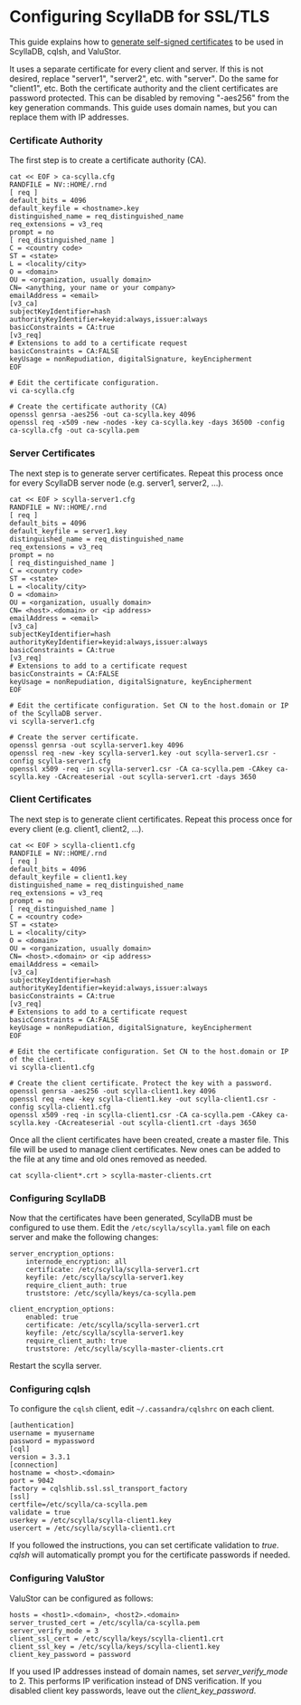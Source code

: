 # Configuring ScyllaDB for SSL/TLS
This guide explains how to [generate self-signed
certificates](http://docs.scylladb.com/operating-scylla/generate_certificate/) 
to be used in ScyllaDB, cqlsh, and ValuStor.

It uses a separate certificate for every client and server.
If this is not desired, replace "server1", "server2", etc. with "server".
Do the same for "client1", etc.
Both the certificate authority and the client certificates are password protected.
This can be disabled by removing "-aes256" from the key generation commands.
This guide uses domain names, but you can replace them with IP addresses.

### Certificate Authority
The first step is to create a certificate authority (CA).
```
cat << EOF > ca-scylla.cfg
RANDFILE = NV::HOME/.rnd
[ req ]
default_bits = 4096
default_keyfile = <hostname>.key
distinguished_name = req_distinguished_name
req_extensions = v3_req
prompt = no
[ req_distinguished_name ]
C = <country code>
ST = <state>
L = <locality/city>
O = <domain>
OU = <organization, usually domain>
CN= <anything, your name or your company>
emailAddress = <email>
[v3_ca]
subjectKeyIdentifier=hash
authorityKeyIdentifier=keyid:always,issuer:always
basicConstraints = CA:true
[v3_req]
# Extensions to add to a certificate request
basicConstraints = CA:FALSE
keyUsage = nonRepudiation, digitalSignature, keyEncipherment
EOF

# Edit the certificate configuration.
vi ca-scylla.cfg

# Create the certificate authority (CA)
openssl genrsa -aes256 -out ca-scylla.key 4096
openssl req -x509 -new -nodes -key ca-scylla.key -days 36500 -config ca-scylla.cfg -out ca-scylla.pem
```

### Server Certificates
The next step is to generate server certificates. Repeat this process once for every ScyllaDB server node
(e.g. server1, server2, ...).
```
cat << EOF > scylla-server1.cfg
RANDFILE = NV::HOME/.rnd
[ req ]
default_bits = 4096
default_keyfile = server1.key
distinguished_name = req_distinguished_name
req_extensions = v3_req
prompt = no
[ req_distinguished_name ]
C = <country code>
ST = <state>
L = <locality/city>
O = <domain>
OU = <organization, usually domain>
CN= <host>.<domain> or <ip address>
emailAddress = <email>
[v3_ca]
subjectKeyIdentifier=hash
authorityKeyIdentifier=keyid:always,issuer:always
basicConstraints = CA:true
[v3_req]
# Extensions to add to a certificate request
basicConstraints = CA:FALSE
keyUsage = nonRepudiation, digitalSignature, keyEncipherment
EOF

# Edit the certificate configuration. Set CN to the host.domain or IP of the ScyllaDB server.
vi scylla-server1.cfg

# Create the server certificate.
openssl genrsa -out scylla-server1.key 4096
openssl req -new -key scylla-server1.key -out scylla-server1.csr -config scylla-server1.cfg
openssl x509 -req -in scylla-server1.csr -CA ca-scylla.pem -CAkey ca-scylla.key -CAcreateserial -out scylla-server1.crt -days 3650
```

### Client Certificates
The next step is to generate client certificates. Repeat this process once for every client
(e.g. client1, client2, ...).
```
cat << EOF > scylla-client1.cfg
RANDFILE = NV::HOME/.rnd
[ req ]
default_bits = 4096
default_keyfile = client1.key
distinguished_name = req_distinguished_name
req_extensions = v3_req
prompt = no
[ req_distinguished_name ]
C = <country code>
ST = <state>
L = <locality/city>
O = <domain>
OU = <organization, usually domain>
CN= <host>.<domain> or <ip address>
emailAddress = <email>
[v3_ca]
subjectKeyIdentifier=hash
authorityKeyIdentifier=keyid:always,issuer:always
basicConstraints = CA:true
[v3_req]
# Extensions to add to a certificate request
basicConstraints = CA:FALSE
keyUsage = nonRepudiation, digitalSignature, keyEncipherment
EOF

# Edit the certificate configuration. Set CN to the host.domain or IP of the client.
vi scylla-client1.cfg

# Create the client certificate. Protect the key with a password.
openssl genrsa -aes256 -out scylla-client1.key 4096
openssl req -new -key scylla-client1.key -out scylla-client1.csr -config scylla-client1.cfg
openssl x509 -req -in scylla-client1.csr -CA ca-scylla.pem -CAkey ca-scylla.key -CAcreateserial -out scylla-client1.crt -days 3650
```

Once all the client certificates have been created, create a master file.
This file will be used to manage client certificates.
New ones can be added to the file at any time and old ones removed as needed.
```
cat scylla-client*.crt > scylla-master-clients.crt
```

### Configuring ScyllaDB
Now that the certificates have been generated, ScyllaDB must be configured to use them.
Edit the `/etc/scylla/scylla.yaml` file on each server and make the following changes:
```
server_encryption_options:
    internode_encryption: all
    certificate: /etc/scylla/scylla-server1.crt
    keyfile: /etc/scylla/scylla-server1.key
    require_client_auth: true
    truststore: /etc/scylla/keys/ca-scylla.pem

client_encryption_options:
    enabled: true
    certificate: /etc/scylla/scylla-server1.crt
    keyfile: /etc/scylla/scylla-server1.key
    require_client_auth: true
    truststore: /etc/scylla/scylla-master-clients.crt
```
Restart the scylla server.

### Configuring cqlsh
To configure the `cqlsh` client, edit `~/.cassandra/cqlshrc` on each client.
```
[authentication]
username = myusername
password = mypassword
[cql]
version = 3.3.1
[connection]
hostname = <host>.<domain>
port = 9042
factory = cqlshlib.ssl.ssl_transport_factory
[ssl]
certfile=/etc/scylla/ca-scylla.pem
validate = true
userkey = /etc/scylla/scylla-client1.key
usercert = /etc/scylla/scylla-client1.crt
```
If you followed the instructions, you can set certificate validation to *true*.
*cqlsh* will automatically prompt you for the certificate passwords if needed.

### Configuring ValuStor
ValuStor can be configured as follows:
```
hosts = <host1>.<domain>, <host2>.<domain>
server_trusted_cert = /etc/scylla/ca-scylla.pem
server_verify_mode = 3
client_ssl_cert = /etc/scylla/keys/scylla-client1.crt
client_ssl_key = /etc/scylla/keys/scylla-client1.key
client_key_password = password
```

If you used IP addresses instead of domain names, set *server_verify_mode* to 2.
This performs IP verification instead of DNS verification.
If you disabled client key passwords, leave out the *client_key_password*.